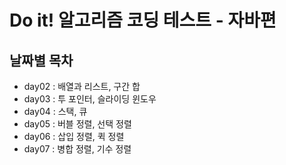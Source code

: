 # Do it! 알고리즘 코딩 테스트 - 자바편

## 날짜별 목차

- day02 : 배열과 리스트, 구간 합
- day03 : 투 포인터, 슬라이딩 윈도우
- day04 : 스택, 큐
- day05 : 버블 정렬, 선택 정렬
- day06 : 삽입 정렬, 퀵 정렬
- day07 : 병합 정렬, 기수 정렬
